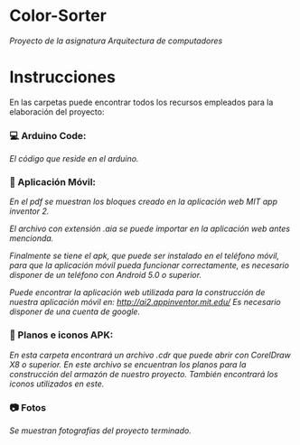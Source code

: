 # Color-Sorter
_Proyecto de la asignatura Arquitectura de computadores_

# Instrucciones 
En las carpetas puede encontrar todos los recursos empleados para la elaboración del proyecto:

### 💻 Arduino Code:
_El código que reside en el arduino._
    
### 📱 Aplicación Móvil:
_En el pdf se muestran los bloques creado en la aplicación web MIT app inventor 2._

_El archivo con extensión .aia se puede importar en la aplicación web antes mencionda._

_Finalmente se tiene el apk, que puede ser instalado en el teléfono móvil, para que la aplicación móvil pueda funcionar correctamente, es necesario disponer de un teléfono con Android 5.0 o superior._
    
_Puede encontrar la aplicación web utilizada para la construcción de nuestra aplicación móvil en: http://ai2.appinventor.mit.edu/_
_Es necesario disponer de una cuenta de google._
    
### 📐 Planos e iconos APK: 
_En esta carpeta encontrará un archivo .cdr que puede abrir con CorelDraw X8 o superior. En este archivo se encuentran los planos para la construcción del armazón de nuestro proyecto. También encontrará los iconos utilizados en este._

### 📷 Fotos
_Se muestran fotografías del proyecto terminado._
